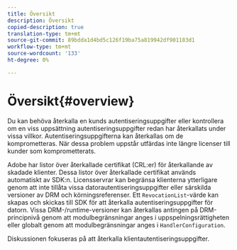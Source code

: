```yaml
---
title: Översikt
description: Översikt
copied-description: true
translation-type: tm+mt
source-git-commit: 89bdda1d4bd5c126f19ba75a819942df901183d1
workflow-type: tm+mt
source-wordcount: '133'
ht-degree: 0%

---
```



# Översikt{#overview}

Du kan behöva återkalla en kunds autentiseringsuppgifter eller kontrollera om en viss uppsättning autentiseringsuppgifter redan har återkallats under vissa villkor. Autentiseringsuppgifterna kan återkallas om de komprometteras. När dessa problem uppstår utfärdas inte längre licenser till kunder som komprometterats.

Adobe har listor över återkallade certifikat (CRL:er) för återkallande av skadade klienter. Dessa listor över återkallade certifikat används automatiskt av SDK:n. Licensservrar kan begränsa klienterna ytterligare genom att inte tillåta vissa datorautentiseringsuppgifter eller särskilda versioner av DRM och körningsreferenser. Ett `RevocationList`-värde kan skapas och skickas till SDK för att återkalla autentiseringsuppgifter för datorn. Vissa DRM-/runtime-versioner kan återkallas antingen på DRM-principnivå genom att modulbegränsningar anges i uppspelningsrättigheten eller globalt genom att modulbegränsningar anges i `HandlerConfiguration`.

Diskussionen fokuseras på att återkalla klientautentiseringsuppgifter.

